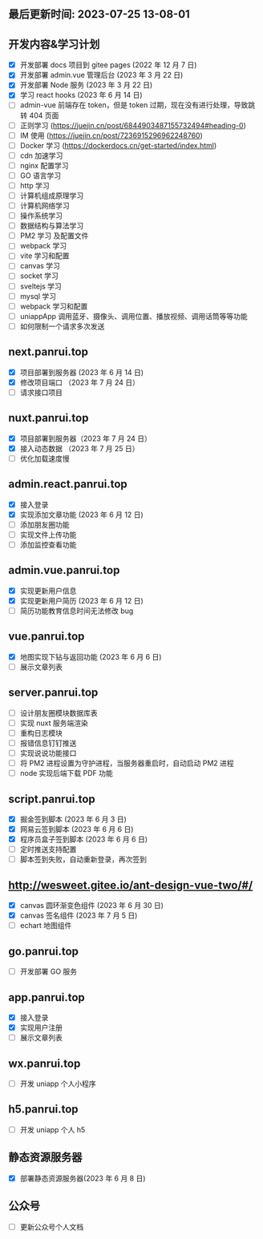 <!--
 * @Description: 计划表
 * @Author: panrui
 * @Date: 2021-09-28 12:50:13
 * @LastEditTime: 2023-07-25 13:08:01
 * @LastEditors: panrui
 * 不忘初心,不负梦想
-->

## 最后更新时间: 2023-07-25 13-08-01

## 开发内容&学习计划

- [x] 开发部署 docs 项目到 gitee pages (2022 年 12 月 7 日)
- [x] 开发部署 admin.vue 管理后台 (2023 年 3 月 22 日)
- [x] 开发部署 Node 服务 (2023 年 3 月 22 日)
- [x] 学习 react hooks (2023 年 6 月 14 日)
- [ ] admin-vue 前端存在 token，但是 token 过期，现在没有进行处理，导致跳转 404 页面
- [ ] 正则学习 (https://juejin.cn/post/6844903487155732494#heading-0)
- [ ] IM 使用 (https://juejin.cn/post/7236915296962248760)
- [ ] Docker 学习 (https://dockerdocs.cn/get-started/index.html)
- [ ] cdn 加速学习
- [ ] nginx 配置学习
- [ ] GO 语言学习
- [ ] http 学习
- [ ] 计算机组成原理学习
- [ ] 计算机网络学习
- [ ] 操作系统学习
- [ ] 数据结构与算法学习
- [ ] PM2 学习 及配置文件
- [ ] webpack 学习
- [ ] vite 学习和配置
- [ ] canvas 学习
- [ ] socket 学习
- [ ] sveltejs 学习
- [ ] mysql 学习
- [ ] webpack 学习和配置
- [ ] uniappApp 调用蓝牙、摄像头、调用位置、播放视频、调用话筒等等功能
- [ ] 如何限制一个请求多次发送

## next.panrui.top

- [x] 项目部署到服务器 (2023 年 6 月 14 日)
- [x] 修改项目端口 （2023 年 7 月 24 日）
- [ ] 请求接口项目

## nuxt.panrui.top

- [x] 项目部署到服务器（2023 年 7 月 24 日）
- [x] 接入动态数据 （2023 年 7 月 25 日）
- [ ] 优化加载速度慢

## admin.react.panrui.top

- [x] 接入登录
- [x] 实现添加文章功能 (2023 年 6 月 12 日)
- [ ] 添加朋友圈功能
- [ ] 实现文件上传功能
- [ ] 添加监控查看功能

## admin.vue.panrui.top

- [x] 实现更新用户信息
- [x] 实现更新用户简历 (2023 年 6 月 12 日)
- [ ] 简历功能教育信息时间无法修改 bug

## vue.panrui.top

- [x] 地图实现下钻与返回功能 (2023 年 6 月 6 日)
- [ ] 展示文章列表

## server.panrui.top

- [ ] 设计朋友圈模块数据库表
- [ ] 实现 nuxt 服务端渲染
- [ ] 重构日志模块
- [ ] 报错信息钉钉推送
- [ ] 实现说说功能接口
- [ ] 将 PM2 进程设置为守护进程，当服务器重启时，自动启动 PM2 进程
- [ ] node 实现后端下载 PDF 功能

## script.panrui.top

- [x] 掘金签到脚本 (2023 年 6 月 3 日)
- [x] 网易云签到脚本 (2023 年 6 月 6 日)
- [x] 程序员盒子签到脚本 (2023 年 6 月 6 日)
- [ ] 定时推送支持配置
- [ ] 脚本签到失败，自动重新登录，再次签到

## http://wesweet.gitee.io/ant-design-vue-two/#/

- [x] canvas 圆环渐变色组件 (2023 年 6 月 30 日)
- [x] canvas 签名组件 (2023 年 7 月 5 日)
- [ ] echart 地图组件

## go.panrui.top

- [ ] 开发部署 GO 服务

## app.panrui.top

- [x] 接入登录
- [x] 实现用户注册
- [ ] 展示文章列表

## wx.panrui.top

- [ ] 开发 uniapp 个人小程序

## h5.panrui.top

- [ ] 开发 uniapp 个人 h5

## 静态资源服务器

- [x] 部署静态资源服务器(2023 年 6 月 8 日)

## 公众号

- [ ] 更新公众号个人文档
